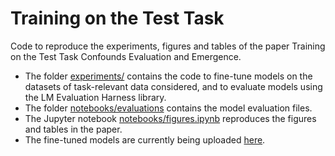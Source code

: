 # Training on the Test Task

Code to reproduce the experiments, figures and tables of the paper Training on the Test Task Confounds Evaluation and Emergence.

* The folder [experiments/](experiments/) contains the code to fine-tune models on the datasets of task-relevant data considered, and to evaluate models using the LM Evaluation Harness library.
* The folder [notebooks/evaluations](notebooks/evaluations) contains the model evaluation files.
* The Jupyter notebook [notebooks/figures.ipynb](notebooks/figures.ipynb) reproduces the figures and tables in the paper.
* The fine-tuned models are currently being uploaded [here](https://edmond.mpg.de/).